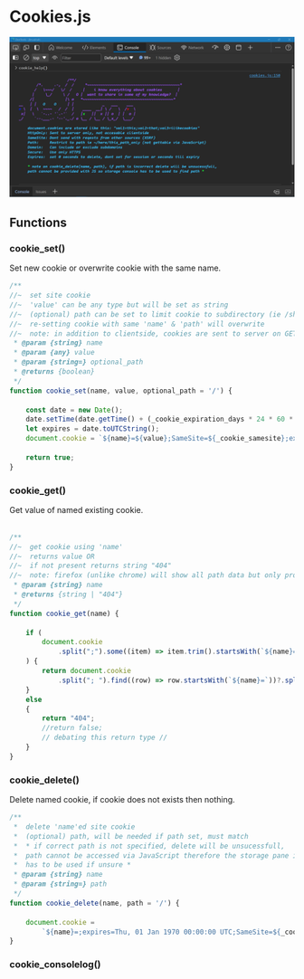 # Cookies.js


![og-image](cookie_help.png)

## Functions

### cookie_set()
Set new cookie or overwrite cookie with the same name.
```JavaScript
/**
//~  set site cookie
//~  'value' can be any type but will be set as string
//~  (optional) path can be set to limit cookie to subdirectory (ie /shop/product)
//~  re-setting cookie with same 'name' & 'path' will overwrite
//~  note: in addition to clientside, cookies are sent to server on GET request
 * @param {string} name
 * @param {any} value
 * @param {string=} optional_path
 * @returns {boolean}
 */
function cookie_set(name, value, optional_path = '/') {

    const date = new Date();
    date.setTime(date.getTime() + (_cookie_expiration_days * 24 * 60 * 60 * 1000));
    let expires = date.toUTCString();
    document.cookie = `${name}=${value};SameSite=${_cookie_samesite};expires=${expires};path=${optional_path}`;

    return true;
}
```


### cookie_get()
Get value of named existing cookie.
```JavaScript

/**
//~  get cookie using 'name'
//~  returns value OR
//~  if not present returns string "404"
//~  note: firefox (unlike chrome) will show all path data but only proper path data will be retrieved (May 23)
 * @param {string} name
 * @returns {string | "404"}
 */
function cookie_get(name) {

    if (
        document.cookie
            .split(";").some((item) => item.trim().startsWith(`${name}=`))
    ) {
        return document.cookie
            .split("; ").find((row) => row.startsWith(`${name}=`))?.split("=")[1];
    }
    else
    {
        return "404";
        //return false;
        // debating this return type //
    }
}
```
### cookie_delete()
Delete named cookie, if cookie does not exists then nothing.
```JavaScript
/**
 *  delete 'name'ed site cookie
 *  (optional) path, will be needed if path set, must match
 *  * if correct path is not specified, delete will be unsucessfull,
 *  path cannot be accessed via JavaScript therefore the storage pane in console 
 *  has to be used if unsure *
 * @param {string} name
 * @param {string=} path
 */
function cookie_delete(name, path = '/') {

    document.cookie =
        `${name}=;expires=Thu, 01 Jan 1970 00:00:00 UTC;SameSite=${_cookie_samesite};path=${path};`;
}
```

### cookie_consolelog()
